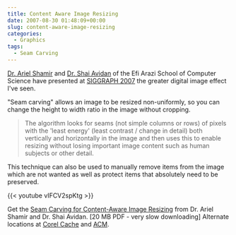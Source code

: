 ```yaml
---
title: Content Aware Image Resizing
date: 2007-08-30 01:48:09+00:00
slug: content-aware-image-resizing
categories:
  - Graphics
tags:
  - Seam Carving
---
```


[Dr. Ariel Shamir](http://www.faculty.idc.ac.il/arik/) and [Dr. Shai Avidan](http://www.faculty.idc.ac.il/avidan/) of the Efi Arazi School of Computer Science have presented at [SIGGRAPH 2007](http://www.siggraph.org/s2007/) the greater digital image effect I've seen.

"Seam carving" allows an image to be resized non-uniformly, so you can change the height to width ratio in the image without cropping.

> The algorithm looks for seams (not simple columns or rows) of pixels with the 'least energy' (least contrast / change in detail) both vertically and horizontally in the image and then uses this to enable resizing without losing important image content such as human subjects or other detail.

This technique can also be used to manually remove items from the image which are not wanted as well as protect items that absolutely need to be preserved.

{{< youtube vIFCV2spKtg >}}

Get the [Seam Carving for Content-Aware Image Resizing](http://www.faculty.idc.ac.il/arik/imret.pdf) from Dr. Ariel Shamir and Dr. Shai Avidan. [20 MB PDF - very slow downloading]
Alternate locations at [Corel Cache](http://www.faculty.idc.ac.il.nyud.net:8090/arik/imret.pdf) and [ACM](http://portal.acm.org/citation.cfm?id=1276377.1276390).
